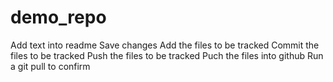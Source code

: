 # demo_repo

Add text into readme
Save changes
Add the files to be tracked
Commit the files to be tracked Push the files to be tracked
Puch the files into github
Run a git pull to confirm